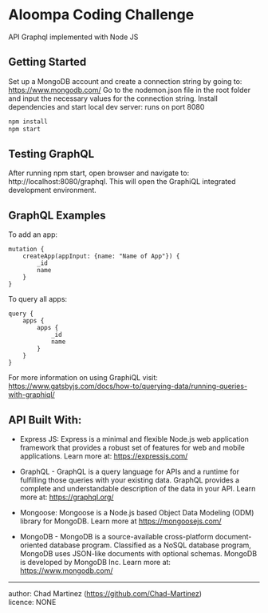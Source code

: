 # Aloompa Coding Challenge

API Graphql implemented with Node JS

## Getting Started

Set up a MongoDB account and create a connection string by going to: https://www.mongodb.com/
Go to the nodemon.json file in the root folder and input the necessary values for the connection string.
Install dependencies and start local dev server: runs on port 8080

```sh
npm install
npm start
```

## Testing GraphQL

After running npm start, open browser and navigate to: http://localhost:8080/graphql.  This will open the GraphiQL integrated development environment.

## GraphQL Examples

To add an app:
    
    mutation {
        createApp(appInput: {name: "Name of App"}) {
            _id
            name
        }
    }

To query all apps:

    query {
        apps {
            apps {
                _id
                name
            }
        }
    }

For more information on using GraphiQL visit: https://www.gatsbyjs.com/docs/how-to/querying-data/running-queries-with-graphiql/

## API Built With:

- Express JS: Express is a minimal and flexible Node.js web application framework that provides a robust set of features for web and mobile applications.  Learn more at: https://expressjs.com/

- GraphQL - GraphQL is a query language for APIs and a runtime for fulfilling those queries with your existing data. GraphQL provides a complete and understandable description of the data in your API.  Learn more at: https://graphql.org/

- Mongoose: Mongoose is a Node.js based Object Data Modeling (ODM) library for MongoDB.  Learn more at https://mongoosejs.com/

- MongoDB - MongoDB is a source-available cross-platform document-oriented database program. Classified as a NoSQL database program, MongoDB uses JSON-like documents with optional schemas. MongoDB is developed by MongoDB Inc. Learn more at: https://www.mongodb.com/

* * *
author: Chad Martinez (https://github.com/Chad-Martinez)   
licence: NONE
